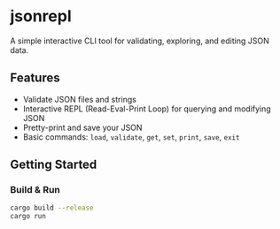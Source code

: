 # jsonrepl

A simple interactive CLI tool for validating, exploring, and editing JSON data.

## Features

- Validate JSON files and strings
- Interactive REPL (Read-Eval-Print Loop) for querying and modifying JSON
- Pretty-print and save your JSON
- Basic commands: `load`, `validate`, `get`, `set`, `print`, `save`, `exit`

## Getting Started

### Build & Run

```sh
cargo build --release
cargo run
```

